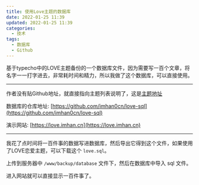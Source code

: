 ```yaml
---
title: 使用Love主题的数据库
date: 2022-01-25 11:39
updated: 2022-01-25 11:39
categories: 
  - 技术
tags: 
  - 数据库
  - Github
---
```


基于typecho中的LOVE主题备份的一个数据库文件，因为需要写一百个文章，将名字一一打字进去，非常耗时间和精力，所以我做了这个数据库，可以直接使用。

<!-- more -->

---

作者没有贴Github地址，就直接指向主题列表说明了，这是[主题地址](https://typecho.me/1256.html)

数据库的仓库地址: [https://github.com/imhan0cn/love-sql](https://github.com/imhan0cn/love-sql)

演示网站: [https://love.imhan.cn](https://love.imhan.cn)

---

我花了点时间将一百件事的数据写进数据库，然后导出它得到这个文件，如果使用了LOVE恋爱主题，可以下载这个 `love.sql`。

上传到服务器中 `/www/backup/database` 文件下，然后在数据库中导入 sql 文件。

进入网站就可以直接显示一百件事了。